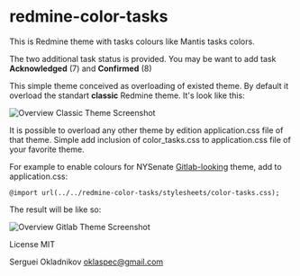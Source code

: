 # redmine-color-tasks

This is Redmine theme with tasks colours like Mantis tasks colors.

The two additional task status is provided. You may be want
to add task **Acknowledged** (7) and **Confirmed** (8)

This simple theme conceived as overloading of existed theme.
By default it overload the standart **classic** Redmine theme.
It's look like this:

![Overview Classic Theme Screenshot](https://raw.github.com/oklas/redmine-color-tasks/master/screenshots/classic.png
 "Classic")

It is possible to overload any other theme by edition 
application.css file of that theme. Simple add inclusion of
color_tasks.css to application.css file of your favorite theme.


For example to enable colours for NYSenate
[Gitlab-looking](https://github.com/nysenate/nyss-gitlab-redmine-theme)
theme, add to application.css:

    @import url(../../redmine-color-tasks/stylesheets/color-tasks.css);

The result will be like so:

![Overview Gitlab Theme Screenshot](https://raw.github.com/oklas/redmine-color-tasks/master/screenshots/gitlab.png
 "Gitlab")


License MIT

Serguei Okladnikov <oklaspec@gmail.com>